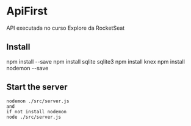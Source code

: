 # ApiFirst

API executada no curso Explore da RocketSeat

## Install

   npm install --save
   npm install sqlite sqlite3
   npm install knex
   npm install nodemon --save

## Start the server

    nodemon ./src/server.js
    and
    if not install nodemon
    node ./src/server.js

